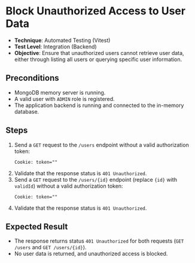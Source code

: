 # Block Unauthorized Access to User Data

- **Technique**: Automated Testing (Vitest)  
- **Test Level**: Integration (Backend)  
- **Objective**: Ensure that unauthorized users cannot retrieve user data, either through listing all users or querying specific user information.

## Preconditions

- MongoDB memory server is running.
- A valid user with `ADMIN` role is registered.
- The application backend is running and connected to the in-memory database.

## Steps

1. Send a `GET` request to the `/users` endpoint without a valid authorization token:
   ```text
   Cookie: token=""
   ```
2. Validate that the response status is `401 Unauthorized`.
3. Send a `GET` request to the `/users/{id}` endpoint (replace `{id}` with `validId`) without a valid authorization token:
   ```text
   Cookie: token=""
   ```
4. Validate that the response status is `401 Unauthorized`.

## Expected Result

- The response returns status `401 Unauthorized` for both requests (`GET /users` and `GET /users/{id}`).
- No user data is returned, and unauthorized access is blocked.
